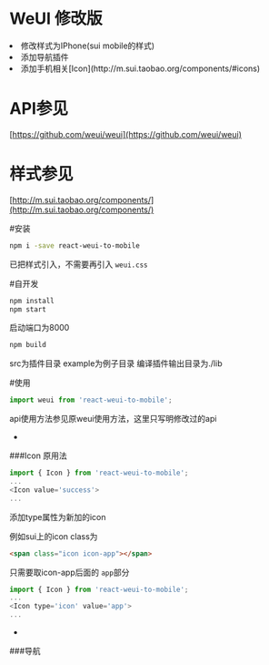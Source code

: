 # WeUI 修改版
<li>修改样式为IPhone(sui mobile的样式)
<li>添加导航插件
<li>添加手机相关[Icon](http://m.sui.taobao.org/components/#icons)


# API参见

[https://github.com/weui/weui](https://github.com/weui/weui)

# 样式参见
[http://m.sui.taobao.org/components/](http://m.sui.taobao.org/components/)

#安装
```sh
npm i -save react-weui-to-mobile
```
已把样式引入，不需要再引入 ```weui.css```

#自开发

```sh
npm install
npm start
```
启动端口为8000

```sh
npm build
```
src为插件目录
example为例子目录
编译插件输出目录为./lib

#使用
```js
import weui from 'react-weui-to-mobile';
```

api使用方法参见原weui使用方法，这里只写明修改过的api

-
###Icon
原用法

```js
import { Icon } from 'react-weui-to-mobile';
...
<Icon value='success'>
...
```
添加type属性为新加的icon

例如sui上的icon class为

```html
<span class="icon icon-app"></span>
```

只需要取icon-app后面的 ```app```部分

```js
import { Icon } from 'react-weui-to-mobile';
...
<Icon type='icon' value='app'>
...
```

-
###导航

